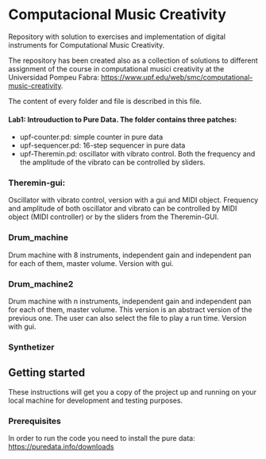 # Computacional Music Creativity

Repository with solution to exercises and implementation of digital instruments for Computational Music Creativity. 

The repository has been created also as a collection of solutions to different assignment of the course in computational musici creativity at the Universidad Pompeu Fabra: https://www.upf.edu/web/smc/computational-music-creativity. 

The content of every folder and file is described in this file. 

#### Lab1: Introuduction to Pure Data. The folder contains three patches:
-  upf-counter.pd: simple counter in pure data 
-  upf-sequencer.pd: 16-step sequencer in pure data
-  upf-Theremin.pd: oscillator with vibrato control. Both the frequency and the amplitude of the vibrato can be controlled by sliders. 

### Theremin-gui: 
Oscillator with vibrato control, version with a gui and MIDI object. Frequency and amplitude of both oscillator and vibrato can be controlled by MIDI object (MIDI controller) or by the sliders from the Theremin-GUI.

### Drum_machine 

Drum machine with 8 instruments, independent gain and independent pan for each of them, master volume. 
Version with gui. 

### Drum_machine2

Drum machine with n instruments, independent gain and independent pan for each of them, master volume. 
This version is an abstract version of the previous one. The user can also select the file to play a run time. 
Version with gui. 

### Synthetizer 

## Getting started
These instructions will get you a copy of the project up and running on your local machine for development and testing purposes.

### Prerequisites
In order to run the code you need to install the pure data: 
https://puredata.info/downloads

